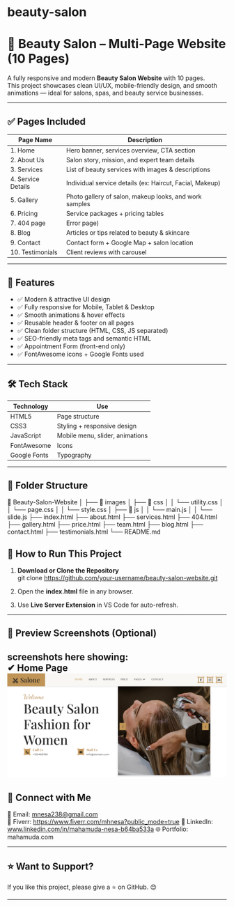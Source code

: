 # beauty-salon

# 💄 Beauty Salon – Multi-Page Website (10 Pages)

A fully responsive and modern **Beauty Salon Website** with 10 pages.  
This project showcases clean UI/UX, mobile-friendly design, and smooth animations — ideal for salons, spas, and beauty service businesses.

---

## ✅ Pages Included

| Page Name                | Description                                              |
| ------------------------ | -------------------------------------------------------- |
| 1. Home                  | Hero banner, services overview, CTA section              |
| 2. About Us              | Salon story, mission, and expert team details            |
| 3. Services              | List of beauty services with images & descriptions       |
| 4. Service Details       | Individual service details (ex: Haircut, Facial, Makeup) |
| 5. Gallery               | Photo gallery of salon, makeup looks, and work samples   |
| 6. Pricing               | Service packages + pricing tables                        |
| 7. 404 page              | Error page)                      |
| 8. Blog                  | Articles or tips related to beauty & skincare            |
| 9. Contact               | Contact form + Google Map + salon location               |
| 10. Testimonials         | Client reviews with carousel                             |

---

## 🎯 Features

- ✅ Modern & attractive UI design
- ✅ Fully responsive for Mobile, Tablet & Desktop
- ✅ Smooth animations & hover effects
- ✅ Reusable header & footer on all pages
- ✅ Clean folder structure (HTML, CSS, JS separated)
- ✅ SEO-friendly meta tags and semantic HTML
- ✅ Appointment Form (front-end only)
- ✅ FontAwesome icons + Google Fonts used

---

## 🛠️ Tech Stack

| Technology   | Use                             |
| ------------ | ------------------------------- |
| HTML5        | Page structure                  |
| CSS3         | Styling + responsive design     |
| JavaScript   | Mobile menu, slider, animations |
| FontAwesome  | Icons                           |
| Google Fonts | Typography                      |

---

## 📂 Folder Structure

📁 Beauty-Salon-Website
│ ├── 📁 images
│ ├── 📁 css
│ │ └── utility.css
│ │ └── page.css
│ │ └── style.css
│ ├── 📁 js
│ │ └── main.js
│ │ └── slide.js
├── index.html
├── about.html
├── services.html
├── 404.html
├── gallery.html
├── price.html
├── team.html
├── blog.html
├── contact.html
├── testimonials.html
└── README.md

## 🚀 How to Run This Project

1. **Download or Clone the Repository**  
   git clone https://github.com/your-username/beauty-salon-website.git


2. Open the **index.html** file in any browser.

3.  Use **Live Server Extension** in VS Code for auto-refresh.

---

## 📸 Preview Screenshots (Optional)

screenshots here showing:  
✔ Home Page 
![Preview](https://github.com/mnesa/beauty-salon/blob/main/salone.png?raw=true)
---

## 🤝 Connect with Me

💌 Email: mnesa238@gmail.com  
💼 Fiverr:  https://www.fiverr.com/mhnesa?public_mode=true
🔗 LinkedIn:  www.linkedin.com/in/mahamuda-nesa-b64ba533a
🌐 Portfolio: mahamuda.com

---

## ⭐ Want to Support?

If you like this project, please give a ⭐ on GitHub. 😊

---
